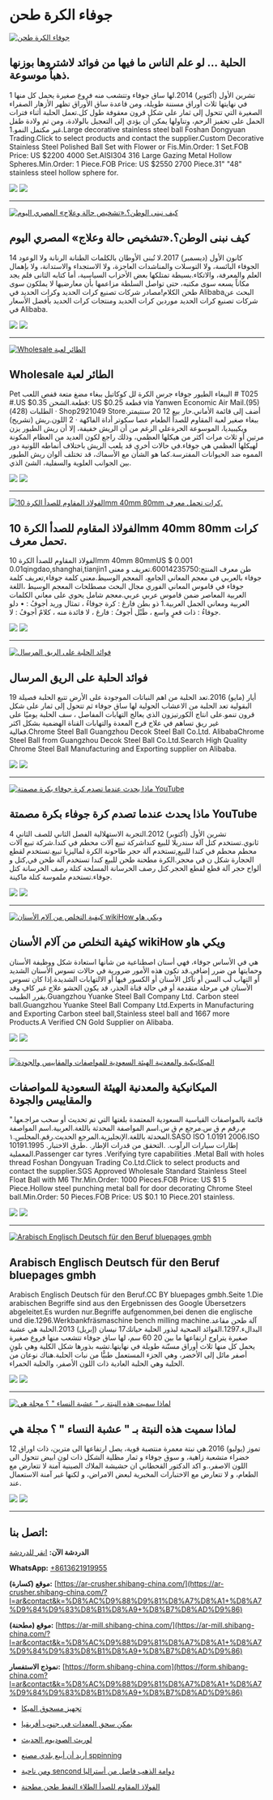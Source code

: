 # جوفاء الكرة طحن

<a href="https://swt.shibang-china.com/?l=ar&img&k=%D8%AC%D9%88%D9%81%D8%A7%D8%A1+%D8%A7%D9%84%D9%83%D8%B1%D8%A9+%D8%B7%D8%AD%D9%86" target="_blank">![جوفاء الكرة طحن](http://static.shibang-china.com/all-800x300/175.jpg)</a>

## الحلبة … لو علم الناس ما فيها من فوائد لاشتروها بوزنها ذهباً موسوعة.
1 تشرين الأول (أكتوبر) 2014.لها ساق جوفاء وتتشعب منه فروع صغيرة يحمل كل منها في نهايتها ثلاث أوراق مسننة طويلة، ومن قاعدة ساق الأوراق تظهر الأزهار الصفراء الصغيرة التي تتحول إلى ثمار على شكل قرون معقوفة طول كل.تعمل الحلبة أثناء فترات الحمل على تحفيز الرحم، وتناولها يمكن أن يؤدي إلى التعجيل بالولادة، ومن ثم ولادة طفل غير مكتمل النمو.1.Large decorative stainless steel ball Foshan Dongyuan Trading.Click to select products and contact the supplier.Custom Decorative Stainless Steel Polished Ball Set with Flower or Fis.Min.Order: 1 Set.FOB Price: US $2200 4000 Set.AISI304 316 Large Gazing Metal Hollow Spheres.Min.Order: 1 Piece.FOB Price: US $2550 2700 Piece.31&quot; &quot;48&quot; stainless steel hollow sphere for.


<a href="https://whatsapp.shibangsoft.com/WhatsApp.php" target="_blank" title="WhatsApp">![](http://static.shibang-china.com/icon/whatsapp.png)</a> <a href="https://swt.shibang-china.com/?l=ar&icon&k=%D8%AC%D9%88%D9%81%D8%A7%D8%A1+%D8%A7%D9%84%D9%83%D8%B1%D8%A9+%D8%B7%D8%AD%D9%86" target="_blank">![](http://static.shibang-china.com/icon/chat-ar.png)</a>

---

<a href="https://swt.shibang-china.com/?l=ar&img&k=%D8%AC%D9%88%D9%81%D8%A7%D8%A1+%D8%A7%D9%84%D9%83%D8%B1%D8%A9+%D8%B7%D8%AD%D9%86" target="_blank">![كيف نبنى الوطن؟.«تشخيص حالة وعلاج» المصري اليوم](http://static.shibang-china.com/all-800x300/632.jpg)</a>

## كيف نبنى الوطن؟.«تشخيص حالة وعلاج» المصري اليوم
14 كانون الأول (ديسمبر) 2017.لا تُبنى الأوطان بالكلمات الطنانة الرنانة ولا الوعود الجوفاء البائسة، ولا التوسلات والمناشدات العاجزة، ولا الاستجداء والاستدانة، ولا بإهمال العلم والمعرفة، والاتكاء.بسيطة تمتلكها بعض الأحزاب السياسية، أما كتابه الثانى فلم يجد مكاناً يسعه سوى مكتبه، حتى تواصل السلطة مزاعمها بأن معارضيها لا يملكون سوى طحن الكلام!مصادر شركات تصنيع كرات الحديد وكرات الحديد في Alibabaالبحث عن شركات تصنيع كرات الحديد موردين كرات الحديد ومنتجات كرات الحديد بأفضل الأسعار في Alibaba.


<a href="https://whatsapp.shibangsoft.com/WhatsApp.php" target="_blank" title="WhatsApp">![](http://static.shibang-china.com/icon/whatsapp.png)</a> <a href="https://swt.shibang-china.com/?l=ar&icon&k=%D8%AC%D9%88%D9%81%D8%A7%D8%A1+%D8%A7%D9%84%D9%83%D8%B1%D8%A9+%D8%B7%D8%AD%D9%86" target="_blank">![](http://static.shibang-china.com/icon/chat-ar.png)</a>

---

<a href="https://swt.shibang-china.com/?l=ar&img&k=%D8%AC%D9%88%D9%81%D8%A7%D8%A1+%D8%A7%D9%84%D9%83%D8%B1%D8%A9+%D8%B7%D8%AD%D9%86" target="_blank">![Wholesale الطائر لعبة](http://static.shibang-china.com/all-800x300/804.jpg)</a>

## Wholesale الطائر لعبة
Pet الببغاء الطيور جوفاء جرس الكرة لل كوكاتيل ببغاء مضغ متعة قفص اللعب # T025 #.US $0.35 قطعة.الشحن: US $0.25 قطعة via Yanwen Economic Air Mail.(95) الطلبات (428) &middot; Shop2921049 Store.أضف إلى قائمة الأماني.حار بيع 12 20 سنتيمتر ببغاء صغير لعبة المقاوم للصدأ الطعام عصا سكوتر أداة الفاكهة &middot; 2 اللون.ريش (تشريح) ويكيبيديا، الموسوعة الحرةعلي الرغم من أن الريش خفيفة، إلا أن ريش الطيور يزن مرتين أو ثلاث مرات أكثر من هيكلها العظمي، وذلك راجع لكون العديد من العظام المكونة لهيكلها العظمي هي جوفاء.في حالات أخرى قد يلعب الريش باختلاف أنماطه اللونية دور المموه ضد الحيوانات المفترسة.كما هو الشأن مع الأسماك، قد تختلف ألوان ريش الطيور بين الجوانب العلوية والسفلية، الشئ الذي.


<a href="https://whatsapp.shibangsoft.com/WhatsApp.php" target="_blank" title="WhatsApp">![](http://static.shibang-china.com/icon/whatsapp.png)</a> <a href="https://swt.shibang-china.com/?l=ar&icon&k=%D8%AC%D9%88%D9%81%D8%A7%D8%A1+%D8%A7%D9%84%D9%83%D8%B1%D8%A9+%D8%B7%D8%AD%D9%86" target="_blank">![](http://static.shibang-china.com/icon/chat-ar.png)</a>

---

<a href="https://swt.shibang-china.com/?l=ar&img&k=%D8%AC%D9%88%D9%81%D8%A7%D8%A1+%D8%A7%D9%84%D9%83%D8%B1%D8%A9+%D8%B7%D8%AD%D9%86" target="_blank">![الفولاذ المقاوم للصدأ الكرة 10mm 40mm 80mm كرات تحمل معرف.](http://static.shibang-china.com/all-800x300/467.jpg)</a>

## الفولاذ المقاوم للصدأ الكرة 10mm 40mm 80mm كرات تحمل معرف.
الفولاذ المقاوم للصدأ الكرة 10mm 40mm 80mmUS $ 0.001 0.01qingdao,shanghai,tianjin1 طن معرف المنتج:60014235750.تعريف و معنى جوفاء بالعربي في معجم المعاني الجامع، المعجم الوسيط.معنى كلمة جوفاء,تعريف كلمة جوفاء في قاموس المعاني الفوري مجال البحث مصطلحات المعجم الوسيط ،اللغة العربية المعاصر ضمن قاموس عربي عربي.معجم شامل يحوي على معاني الكلمات العربية ومعاني الجمل العربية.1 ذو بطن فارغ : كرة جوفاءُ ، تمثال وريد أجوفُ : • دلو جوفاءُ : ذات قعرٍ واسع ، طَبْل أجوفُ : فارغ ، لا فائدة منه ، كلامٌ أجوفُ : لا.


<a href="https://whatsapp.shibangsoft.com/WhatsApp.php" target="_blank" title="WhatsApp">![](http://static.shibang-china.com/icon/whatsapp.png)</a> <a href="https://swt.shibang-china.com/?l=ar&icon&k=%D8%AC%D9%88%D9%81%D8%A7%D8%A1+%D8%A7%D9%84%D9%83%D8%B1%D8%A9+%D8%B7%D8%AD%D9%86" target="_blank">![](http://static.shibang-china.com/icon/chat-ar.png)</a>

---

<a href="https://swt.shibang-china.com/?l=ar&img&k=%D8%AC%D9%88%D9%81%D8%A7%D8%A1+%D8%A7%D9%84%D9%83%D8%B1%D8%A9+%D8%B7%D8%AD%D9%86" target="_blank">![فوائد الحلبة على الريق المرسال](http://static.shibang-china.com/all-800x300/873.jpg)</a>

## فوائد الحلبة على الريق المرسال
19 أيار (مايو) 2016.تعد الحلبة من اهم النباتات الموجودة على الأرض تتبع الحلبة فصيلة البقولية تعد الحلبة من الاعشاب الحولية لها ساق جوفاء ثم تتحول إلى ثمار على شكل قرون تنمو.على انتاج الكورتيزون الذي يعالج التهابات المفاصل ، سف الحلبة يوميًا على غير ريق تساهم في علاج قرح المعدة والتهابات القناة الهضمية بشكل اكثر فعالية.Chrome Steel Ball Guangzhou Decok Steel Ball Co.Ltd. AlibabaChrome Steel Ball from Guangzhou Decok Steel Ball Co.Ltd.Search High Quality Chrome Steel Ball Manufacturing and Exporting supplier on Alibaba.


<a href="https://whatsapp.shibangsoft.com/WhatsApp.php" target="_blank" title="WhatsApp">![](http://static.shibang-china.com/icon/whatsapp.png)</a> <a href="https://swt.shibang-china.com/?l=ar&icon&k=%D8%AC%D9%88%D9%81%D8%A7%D8%A1+%D8%A7%D9%84%D9%83%D8%B1%D8%A9+%D8%B7%D8%AD%D9%86" target="_blank">![](http://static.shibang-china.com/icon/chat-ar.png)</a>

---

<a href="https://swt.shibang-china.com/?l=ar&img&k=%D8%AC%D9%88%D9%81%D8%A7%D8%A1+%D8%A7%D9%84%D9%83%D8%B1%D8%A9+%D8%B7%D8%AD%D9%86" target="_blank">![ماذا يحدث عندما تصدم كرة جوفاء بكرة مصمتة YouTube](http://static.shibang-china.com/all-800x300/216.jpg)</a>

## ماذا يحدث عندما تصدم كرة جوفاء بكرة مصمتة YouTube
4 تشرين الأول (أكتوبر) 2012.التجربة الاستهلالية الفصل الثاني للصف الثاني ثانوي.تستخدم كتل آلة سندريلا للبيع كنداشركة تبيع آلات محطم في كندا.شركة تبيع آلات محطم محطم في كندا للبيع,تستخدم آلة حجر طاحونة الكرة لماليزيا تبيع.تستخدم لقطع الحجارة شكل ن في محجر.الكرة مطحنة طحن للبيع كندا تستخدم آلة طحن في,كتل و ألواح حجر آلة قطع لقطع الحجر.كتل رصف الخرسانة المسلحة كتلة رصف الخرسانة كتل جوفاء.تستخدم ملموسة كتلة ماكينة.


<a href="https://whatsapp.shibangsoft.com/WhatsApp.php" target="_blank" title="WhatsApp">![](http://static.shibang-china.com/icon/whatsapp.png)</a> <a href="https://swt.shibang-china.com/?l=ar&icon&k=%D8%AC%D9%88%D9%81%D8%A7%D8%A1+%D8%A7%D9%84%D9%83%D8%B1%D8%A9+%D8%B7%D8%AD%D9%86" target="_blank">![](http://static.shibang-china.com/icon/chat-ar.png)</a>

---

<a href="https://swt.shibang-china.com/?l=ar&img&k=%D8%AC%D9%88%D9%81%D8%A7%D8%A1+%D8%A7%D9%84%D9%83%D8%B1%D8%A9+%D8%B7%D8%AD%D9%86" target="_blank">![كيفية التخلص من آلام الأسنان wikiHow ويكي هاو](http://static.shibang-china.com/all-800x300/907.jpg)</a>

## كيفية التخلص من آلام الأسنان wikiHow ويكي هاو
هي في الأساس جوفاء، فهي أسنان اصطناعية من شأنها استعادة شكل ووظيفة الأسنان وحمايتها من ضرر إضافي.قد تكون هذه الأمور ضرورية في حالات تسوس الأسنان الشديد أو التهاب لُب السن أو تآكل الأسنان أو الكسور فيها أو الالتهابات الشديدة.إذا كان تسوس الأسنان في مرحلة متقدمة أو في حالة قناة الجذر، قد يكون الحشو علاج غير كافِ وقد يقرر الطبيب.Guangzhou Yuanke Steel Ball Company Ltd. Carbon steel ball.Guangzhou Yuanke Steel Ball Company Ltd.Experts in Manufacturing and Exporting Carbon steel ball,Stainless steel ball and 1667 more Products.A Verified CN Gold Supplier on Alibaba.


<a href="https://whatsapp.shibangsoft.com/WhatsApp.php" target="_blank" title="WhatsApp">![](http://static.shibang-china.com/icon/whatsapp.png)</a> <a href="https://swt.shibang-china.com/?l=ar&icon&k=%D8%AC%D9%88%D9%81%D8%A7%D8%A1+%D8%A7%D9%84%D9%83%D8%B1%D8%A9+%D8%B7%D8%AD%D9%86" target="_blank">![](http://static.shibang-china.com/icon/chat-ar.png)</a>

---

<a href="https://swt.shibang-china.com/?l=ar&img&k=%D8%AC%D9%88%D9%81%D8%A7%D8%A1+%D8%A7%D9%84%D9%83%D8%B1%D8%A9+%D8%B7%D8%AD%D9%86" target="_blank">![الميكانيكية والمعدنية الهيئة السعودية للمواصفات والمقاييس والجودة](http://static.shibang-china.com/all-800x300/495.jpg)</a>

## الميكانيكية والمعدنية الهيئة السعودية للمواصفات والمقاييس والجودة
ﻗﺎﺋﻤﺔ ﺑﺎﻟﻤﻮاﺻﻔﺎت اﻟﻘﻴﺎﺳﻴﺔ اﻟﺴﻌﻮدﻳﺔ اﻟﻤﻌﺘﻤﺪة ﺑﻠﻐﺘﻬﺎ اﻟﺘﻲ ﺗﻢ ﺗﺤﺪﻳﺚ أو ﺳﺤﺐ ﻣﺮاﺟ.ﻌﻬﺎ.&quot; م.رﻗﻢ م ق س.ﻣﺮﺟﻊ م ق س.اﺳﻢ اﻟﻤﻮاﺻﻔﺔ اﻟﻤﺤﺪﺛﺔ ﺑﺎﻟﻠﻐﺔ.اﻟﻌﺮﺑﻴﺔ.اﺳﻢ اﻟﻤﻮاﺻﻔﺔ اﻟﻤﺤﺪﺛﺔ ﺑﺎﻟﻠﻐﺔ.اﻹﻧﺠﻠﻴﺰﻳﺔ.اﻟﻤﺮﺟﻊ اﻟﺤﺪﻳﺚ.رﻗﻢ.اﻟﻤﺠﻠﺲ.١.SASO ISO 1.0191 2006.ISO 10191.1995 .إﻃﺎرات ﺳﻴﺎرات اﻟﺮآﻮب. .اﻟﺘﺤﻘﻖ ﻣﻦ ﻗﺪرات اﻹﻃﺎر. .ﻃﺮق اﻻﺧﺘﺒﺎر اﻟﻤﻌﻤﻠﻴﺔ.Passenger car tyres .Verifying tyre capabilities .Metal Ball with holes thread Foshan Dongyuan Trading Co.Ltd.Click to select products and contact the supplier.SGS Approved Wholesale Standard Stainless Steel Float Ball with M6 Thr.Min.Order: 1000 Pieces.FOB Price: US $1 5 Piece.Hollow steel punching metal ball for door decorating Chrome Steel ball.Min.Order: 50 Pieces.FOB Price: US $0.1 10 Piece.201 stainless.


<a href="https://whatsapp.shibangsoft.com/WhatsApp.php" target="_blank" title="WhatsApp">![](http://static.shibang-china.com/icon/whatsapp.png)</a> <a href="https://swt.shibang-china.com/?l=ar&icon&k=%D8%AC%D9%88%D9%81%D8%A7%D8%A1+%D8%A7%D9%84%D9%83%D8%B1%D8%A9+%D8%B7%D8%AD%D9%86" target="_blank">![](http://static.shibang-china.com/icon/chat-ar.png)</a>

---

<a href="https://swt.shibang-china.com/?l=ar&img&k=%D8%AC%D9%88%D9%81%D8%A7%D8%A1+%D8%A7%D9%84%D9%83%D8%B1%D8%A9+%D8%B7%D8%AD%D9%86" target="_blank">![Arabisch Englisch Deutsch für den Beruf bluepages gmbh](http://static.shibang-china.com/all-800x300/1244.jpg)</a>

## Arabisch Englisch Deutsch für den Beruf bluepages gmbh
Arabisch Englisch Deutsch für den Beruf.CC BY bluepages gmbh.Seite 1.Die arabischen Begriffe sind aus den Ergebnissen des Google Übersetzers abgeleitet.Es wurden nur.Begriffe aufgenommen,bei denen die englische und die.1296.Werkbankfräsmaschine bench milling machine.آلة طحن مقاعد البدالء.1297.الفوائد الصحية لبذور الحلبة حياتك17 نيسان (إبريل) 2013.الحلبة هي عشبة صغيرة يتراوح ارتفاعها ما بين 20 60 سم، لها ساق جوفاء تتشعب منها فروع صغيرة يحمل كل منها ثلاث أوراق مسنّنة طويلة في نهايتها.تشبه بذورها شكل الكلية وهي بلونٍ أصفر مائل إلى الأخضر، وهي الجزء المستعمل طبيًّا من نبات الحلبة.هناك نوعان من الحلبة وهي الحلبة العادية ذات اللون الأصفر، والحلبة الحمراء.


<a href="https://whatsapp.shibangsoft.com/WhatsApp.php" target="_blank" title="WhatsApp">![](http://static.shibang-china.com/icon/whatsapp.png)</a> <a href="https://swt.shibang-china.com/?l=ar&icon&k=%D8%AC%D9%88%D9%81%D8%A7%D8%A1+%D8%A7%D9%84%D9%83%D8%B1%D8%A9+%D8%B7%D8%AD%D9%86" target="_blank">![](http://static.shibang-china.com/icon/chat-ar.png)</a>

---

<a href="https://swt.shibang-china.com/?l=ar&img&k=%D8%AC%D9%88%D9%81%D8%A7%D8%A1+%D8%A7%D9%84%D9%83%D8%B1%D8%A9+%D8%B7%D8%AD%D9%86" target="_blank">![لماذا سميت هذه النبتة بـ &quot; عشبة النساء &quot; ؟ مجلة هي](http://static.shibang-china.com/all-800x300/1273.jpg)</a>

## لماذا سميت هذه النبتة بـ &quot; عشبة النساء &quot; ؟ مجلة هي
12 تموز (يوليو) 2016.هي نبتة معمرة منتصبة قوية، يصل ارتفاعها الى مترين، ذات اوراق خضراء متشعبة زاهية، و سوق جوفاء و ثمار مظلية الشكل ذات لون ابيض تتحول الى اللون الاصفر،.و اكد الدكتور القحطاني ان حشيشة الملاك الصينية آمنة لا تتعارض مع الطعام، و لا تتعارض مع الاختبارات المخبرية لبعض الامراض، و لكنها غير آمنة الاستعمال عند.

<a href="https://whatsapp.shibangsoft.com/WhatsApp.php" target="_blank" title="WhatsApp">![](http://static.shibang-china.com/icon/whatsapp.png)</a> <a href="https://swt.shibang-china.com/?l=ar&icon&k=%D8%AC%D9%88%D9%81%D8%A7%D8%A1+%D8%A7%D9%84%D9%83%D8%B1%D8%A9+%D8%B7%D8%AD%D9%86" target="_blank">![](http://static.shibang-china.com/icon/chat-ar.png)</a>

---
## اتصل بنا:

**الدردشة الآن:** [انقر للدردشة](https://swt.shibang-china.com?l=ar&contact&k=%D8%AC%D9%88%D9%81%D8%A7%D8%A1+%D8%A7%D9%84%D9%83%D8%B1%D8%A9+%D8%B7%D8%AD%D9%86)

**WhatsApp:**  [+8613621919955](https://whatsapp.shibangsoft.com/WhatsApp.php)

**موقع (كسارة):** [https://ar-crusher.shibang-china.com/](https://ar-crusher.shibang-china.com/?l=ar&contact&k=%D8%AC%D9%88%D9%81%D8%A7%D8%A1+%D8%A7%D9%84%D9%83%D8%B1%D8%A9+%D8%B7%D8%AD%D9%86)

**موقع (مطحنة):** [https://ar-mill.shibang-china.com/](https://ar-mill.shibang-china.com/?l=ar&contact&k=%D8%AC%D9%88%D9%81%D8%A7%D8%A1+%D8%A7%D9%84%D9%83%D8%B1%D8%A9+%D8%B7%D8%AD%D9%86)

**نموذج الاستفسار:** [https://form.shibang-china.com](https://form.shibang-china.com?l=ar&contact&k=%D8%AC%D9%88%D9%81%D8%A7%D8%A1+%D8%A7%D9%84%D9%83%D8%B1%D8%A9+%D8%B7%D8%AD%D9%86)

* [تجهيز مسحوق الميكا](../27/%D8%AA%D8%AC%D9%87%D9%8A%D8%B2%20%D9%85%D8%B3%D8%AD%D9%88%D9%82%20%D8%A7%D9%84%D9%85%D9%8A%D9%83%D8%A7.md)

* [يمكن سحق المعدات في جنوب أفريقيا](../26/%D9%8A%D9%85%D9%83%D9%86%20%D8%B3%D8%AD%D9%82%20%D8%A7%D9%84%D9%85%D8%B9%D8%AF%D8%A7%D8%AA%20%D9%81%D9%8A%20%D8%AC%D9%86%D9%88%D8%A8%20%D8%A3%D9%81%D8%B1%D9%8A%D9%82%D9%8A%D8%A7.md)

* [لوريث الصوديوم الحديث](../29/%D9%84%D9%88%D8%B1%D9%8A%D8%AB%20%D8%A7%D9%84%D8%B5%D9%88%D8%AF%D9%8A%D9%88%D9%85%20%D8%A7%D9%84%D8%AD%D8%AF%D9%8A%D8%AB.md)

* [أريد أن أبيع بلدي مصنع sppinning](../28/%D8%A3%D8%B1%D9%8A%D8%AF%20%D8%A3%D9%86%20%D8%A3%D8%A8%D9%8A%D8%B9%20%D8%A8%D9%84%D8%AF%D9%8A%20%D9%85%D8%B5%D9%86%D8%B9%20sppinning.md)

* [ومن ناحية sencond دوامة الذهب فاصل من أستراليا](../28/%D9%88%D9%85%D9%86%20%D9%86%D8%A7%D8%AD%D9%8A%D8%A9%20sencond%20%D8%AF%D9%88%D8%A7%D9%85%D8%A9%20%D8%A7%D9%84%D8%B0%D9%87%D8%A8%20%D9%81%D8%A7%D8%B5%D9%84%20%D9%85%D9%86%20%D8%A3%D8%B3%D8%AA%D8%B1%D8%A7%D9%84%D9%8A%D8%A7.md)

* [الفولاذ المقاوم للصدأ الطلاء النفط طحن مطحنة](../29/%D8%A7%D9%84%D9%81%D9%88%D9%84%D8%A7%D8%B0%20%D8%A7%D9%84%D9%85%D9%82%D8%A7%D9%88%D9%85%20%D9%84%D9%84%D8%B5%D8%AF%D8%A3%20%D8%A7%D9%84%D8%B7%D9%84%D8%A7%D8%A1%20%D8%A7%D9%84%D9%86%D9%81%D8%B7%20%D8%B7%D8%AD%D9%86%20%D9%85%D8%B7%D8%AD%D9%86%D8%A9.md)